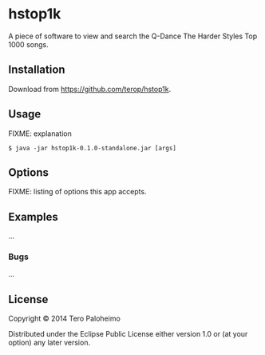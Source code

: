 hstop1k
=======

A piece of software to view and search the Q-Dance The Harder Styles Top 1000
songs.

## Installation

Download from https://github.com/terop/hstop1k.

## Usage

FIXME: explanation

    $ java -jar hstop1k-0.1.0-standalone.jar [args]

## Options

FIXME: listing of options this app accepts.

## Examples

...

### Bugs

...

## License

Copyright © 2014 Tero Paloheimo

Distributed under the Eclipse Public License either version 1.0 or (at
your option) any later version.
